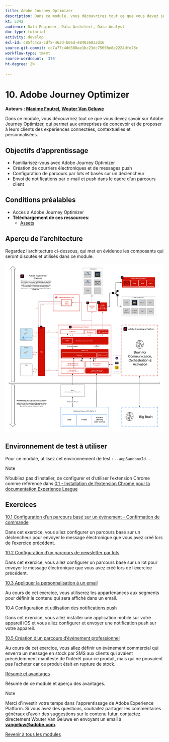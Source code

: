 ```yaml
---
title: Adobe Journey Optimizer
description: Dans ce module, vous découvrirez tout ce que vous devez savoir sur Journey Optimizer, qui permet aux entreprises de concevoir et de proposer à leurs clients des expériences connectées, contextuelles et personnalisées.
kt: 5342
audience: Data Engineer, Data Architect, Data Analyst
doc-type: tutorial
activity: develop
exl-id: c85fc4ca-cdf8-463d-b0ad-e84036033d16
source-git-commit: cc7a77c4dd380ae1bc23dc75608e8e2224dfe78c
workflow-type: tm+mt
source-wordcount: '376'
ht-degree: 2%

---
```


# 10. Adobe Journey Optimizer

**Auteurs : [Maxime Foutrel](https://www.linkedin.com/in/maximefoutrel/), [Wouter Van Geluwe](https://www.linkedin.com/in/woutervangeluwe/)**

Dans ce module, vous découvrirez tout ce que vous devez savoir sur Adobe Journey Optimizer, qui permet aux entreprises de concevoir et de proposer à leurs clients des expériences connectées, contextuelles et personnalisées.

## Objectifs d’apprentissage

- Familiarisez-vous avec Adobe Journey Optimizer
- Création de courriers électroniques et de messages push
- Configuration de parcours par lots et basés sur un déclencheur
- Envoi de notifications par e-mail et push dans le cadre d’un parcours client

## Conditions préalables

- Accès à Adobe Journey Optimizer
- **Téléchargement de ces ressources**:
   - [Assets](./../../assets/ajo/ajo_assets.zip)

## Aperçu de l’architecture

Regardez l’architecture ci-dessous, qui met en évidence les composants qui seront discutés et utilisés dans ce module.

![Aperçu de l’architecture](../../assets/images/architecturem23.png)

## Environnement de test à utiliser

Pour ce module, utilisez cet environnement de test : `--aepSandboxId--`.

>[!NOTE]
>
>N’oubliez pas d’installer, de configurer et d’utiliser l’extension Chrome comme référencé dans [0.1 - Installation de l’extension Chrome pour la documentation Experience League](../module0/ex1.md)

## Exercices

[10.1 Configuration d’un parcours basé sur un événement - Confirmation de commande](./ex1.md)

Dans cet exercice, vous allez configurer un parcours basé sur un déclencheur pour envoyer le message électronique que vous avez créé lors de l’exercice précédent.

[10.2 Configuration d’un parcours de newsletter par lots](./ex2.md)

Dans cet exercice, vous allez configurer un parcours basé sur un lot pour envoyer le message électronique que vous avez créé lors de l’exercice précédent.

[10.3 Appliquer la personnalisation à un email](./ex3.md)

Au cours de cet exercice, vous utiliserez les appartenances aux segments pour définir le contenu qui sera affiché dans un email.

[10.4 Configuration et utilisation des notifications push](./ex4.md)

Dans cet exercice, vous allez installer une application mobile sur votre appareil iOS et vous allez configurer et envoyer une notification push sur votre appareil.

[10.5 Création d’un parcours d’événement professionnel](./ex5.md)

Au cours de cet exercice, vous allez définir un événement commercial qui enverra un message en stock par SMS aux clients qui avaient précédemment manifesté de l’intérêt pour ce produit, mais qui ne pouvaient pas l’acheter car ce produit était en rupture de stock.

[Résumé et avantages](./summary.md)

Résumé de ce module et aperçu des avantages.

>[!NOTE]
>
>Merci d&#39;investir votre temps dans l&#39;apprentissage de Adobe Experience Platform. Si vous avez des questions, souhaitez partager les commentaires généraux d&#39;avoir des suggestions sur le contenu futur, contactez directement Wouter Van Geluwe en envoyant un email à **vangeluw@adobe.com**.

[Revenir à tous les modules](../../overview.md)
